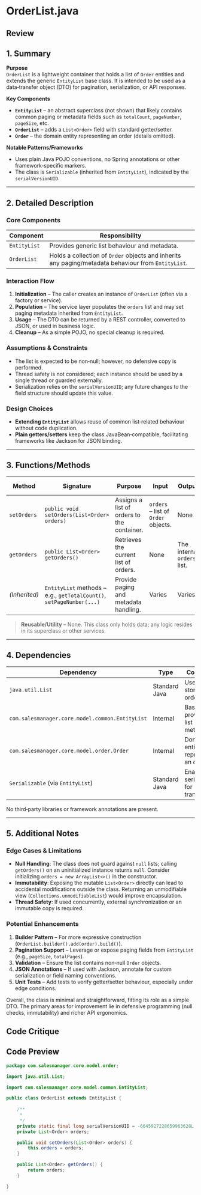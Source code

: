 # OrderList.java

## Review

## 1. Summary  
**Purpose**  
`OrderList` is a lightweight container that holds a list of `Order` entities and extends the generic `EntityList` base class. It is intended to be used as a data‑transfer object (DTO) for pagination, serialization, or API responses.

**Key Components**  
- **`EntityList`** – an abstract superclass (not shown) that likely contains common paging or metadata fields such as `totalCount`, `pageNumber`, `pageSize`, etc.  
- **`OrderList`** – adds a `List<Order>` field with standard getter/setter.  
- **`Order`** – the domain entity representing an order (details omitted).

**Notable Patterns/Frameworks**  
- Uses plain Java POJO conventions, no Spring annotations or other framework‑specific markers.  
- The class is `Serializable` (inherited from `EntityList`), indicated by the `serialVersionUID`.

---

## 2. Detailed Description  
### Core Components  
| Component | Responsibility |
|-----------|----------------|
| `EntityList` | Provides generic list behaviour and metadata. |
| `OrderList` | Holds a collection of `Order` objects and inherits any paging/metadata behaviour from `EntityList`. |

### Interaction Flow  
1. **Initialization** – The caller creates an instance of `OrderList` (often via a factory or service).  
2. **Population** – The service layer populates the `orders` list and may set paging metadata inherited from `EntityList`.  
3. **Usage** – The DTO can be returned by a REST controller, converted to JSON, or used in business logic.  
4. **Cleanup** – As a simple POJO, no special cleanup is required.

### Assumptions & Constraints  
- The list is expected to be non‑null; however, no defensive copy is performed.  
- Thread safety is not considered; each instance should be used by a single thread or guarded externally.  
- Serialization relies on the `serialVersionUID`; any future changes to the field structure should update this value.

### Design Choices  
- **Extending `EntityList`** allows reuse of common list‑related behaviour without code duplication.  
- **Plain getters/setters** keep the class JavaBean‑compatible, facilitating frameworks like Jackson for JSON binding.

---

## 3. Functions/Methods  

| Method | Signature | Purpose | Input | Output | Side Effects |
|--------|-----------|---------|-------|--------|--------------|
| `setOrders` | `public void setOrders(List<Order> orders)` | Assigns a list of orders to the container. | `orders` – list of `Order` objects. | None | Mutates internal `orders` field. |
| `getOrders` | `public List<Order> getOrders()` | Retrieves the current list of orders. | None | The internal `orders` list. | None |
| *(Inherited)* | `EntityList` methods – e.g., `getTotalCount()`, `setPageNumber(...)` | Provide paging and metadata handling. | Varies | Varies | None |

> **Reusable/Utility** – None. This class only holds data; any logic resides in its superclass or other services.

---

## 4. Dependencies  

| Dependency | Type | Comments |
|------------|------|----------|
| `java.util.List` | Standard Java | Used to store orders. |
| `com.salesmanager.core.model.common.EntityList` | Internal | Base class providing list metadata. |
| `com.salesmanager.core.model.order.Order` | Internal | Domain entity representing an order. |
| `Serializable` (via `EntityList`) | Standard Java | Enables serialization for transport. |

No third‑party libraries or framework annotations are present.

---

## 5. Additional Notes  

### Edge Cases & Limitations  
- **Null Handling**: The class does not guard against `null` lists; calling `getOrders()` on an uninitialized instance returns `null`. Consider initializing `orders = new ArrayList<>()` in the constructor.  
- **Immutability**: Exposing the mutable `List<Order>` directly can lead to accidental modifications outside the class. Returning an unmodifiable view (`Collections.unmodifiableList`) would improve encapsulation.  
- **Thread Safety**: If used concurrently, external synchronization or an immutable copy is required.  

### Potential Enhancements  
1. **Builder Pattern** – For more expressive construction (`OrderList.builder().add(order).build()`).  
2. **Pagination Support** – Leverage or expose paging fields from `EntityList` (e.g., `pageSize`, `totalPages`).  
3. **Validation** – Ensure the list contains non‑null `Order` objects.  
4. **JSON Annotations** – If used with Jackson, annotate for custom serialization or field naming conventions.  
5. **Unit Tests** – Add tests to verify getter/setter behaviour, especially under edge conditions.

Overall, the class is minimal and straightforward, fitting its role as a simple DTO. The primary areas for improvement lie in defensive programming (null checks, immutability) and richer API ergonomics.

## Code Critique



## Code Preview

```java
package com.salesmanager.core.model.order;

import java.util.List;

import com.salesmanager.core.model.common.EntityList;

public class OrderList extends EntityList {
	
	/**
	 * 
	 */
	private static final long serialVersionUID = -6645927228659963628L;
	private List<Order> orders;

	public void setOrders(List<Order> orders) {
		this.orders = orders;
	}

	public List<Order> getOrders() {
		return orders;
	}

}



```
